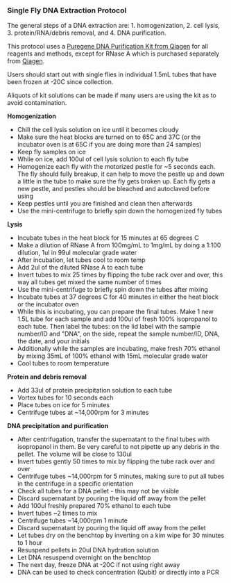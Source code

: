 ### Single Fly DNA Extraction Protocol

The general steps of a DNA extraction are: 1. homogenization, 2. cell lysis, 3. protein/RNA/debris removal, and 4. DNA purification.

This protocol uses a [Puregene DNA Purification Kit from Qiagen](https://www.qiagen.com/us/products/discovery-and-translational-research/dna-rna-purification/dna-purification/genomic-dna/puregene-kits/?catno=158043) for all reagents and methods, except for RNase A which is purchased separately from [Qiagen](https://www.qiagen.com/us/products/discovery-and-translational-research/lab-essentials/enzymes/rnase-a/).

Users should start out with single flies in individual 1.5mL tubes that have been frozen at -20C since collection.

Aliquots of kit solutions can be made if many users are using the kit as to avoid contamination.

**Homogenization**
- Chill the cell lysis solution on ice until it becomes cloudy
- Make sure the heat blocks are turned on to 65C and 37C (or the incubator oven is at 65C if you are doing more than 24 samples)
- Keep fly samples on ice
- While on ice, add 100ul of cell lysis solution to each fly tube
- Homogenize each fly with the motorized pestle for ~5 seconds each. The fly should fully breakup, it can help to move the pestle up and down a little in the tube to make sure the fly gets broken up. Each fly gets a new pestle, and pestles should be bleached and autoclaved before using
- Keep pestles until you are finished and clean then afterwards
- Use the mini-centrifuge to briefly spin down the homogenized fly tubes

**Lysis**
- Incubate tubes in the heat block for 15 minutes at 65 degrees C
- Make a dilution of RNase A from 100mg/mL to 1mg/mL by doing a 1:100 dilution, 1ul in 99ul molecular grade water
- After incubation, let tubes cool to room temp
- Add 2ul of the diluted RNase A to each tube
- Invert tubes to mix 25 times by flipping the tube rack over and over, this way all tubes get mixed the same number of times
- Use the mini-centrifuge to briefly spin down the tubes after mixing
- Incubate tubes at 37 degrees C for 40 minutes in either the heat block or the incubator oven
- While this is incubating, you can prepare the final tubes. Make 1 new 1.5L tube for each sample and add 100ul of fresh 100% isopropanol to each tube. Then label the tubes: on the lid label with the sample number/ID and "DNA", on the side, repeat the sample number/ID, DNA, the date, and your initials
- Additionally while the samples are incubating, make fresh 70% ethanol by mixing 35mL of 100% ethanol with 15mL molecular grade water
- Cool tubes to room temperature

**Protein and debris removal**
- Add 33ul of protein precipitation solution to each tube
- Vortex tubes for 10 seconds each
- Place tubes on ice for 5 minutes
- Centrifuge tubes at ~14,000rpm for 3 minutes

**DNA precipitation and purification**
- After centrifugation, transfer the supernatant to the final tubes with isopropanol in them. Be very careful to not pipette up any debris in the pellet. The volume will be close to 130ul
- Invert tubes gently 50 times to mix by flipping the tube rack over and over
- Centrifuge tubes ~14,000rpm for 5 minutes, making sure to put all tubes in the centrifuge in a specific orientation
- Check all tubes for a DNA pellet - this may not be visible
- Discard supernatant by pouring the liquid off away from the pellet
- Add 100ul freshly prepared 70% ethanol to each tube
- Invert tubes ~2 times to mix
- Centrifuge tubes ~14,000rpm 1 minute
- Discard supernatant by pouring the liquid off away from the pellet
- Let tubes dry on the benchtop by inverting on a kim wipe for 30 minutes to 1 hour
- Resuspend pellets in 20ul DNA hydration solution
- Let DNA resuspend overnight on the benchtop
- The next day, freeze DNA at -20C if not using right away
- DNA can be used to check concentration (Qubit) or directly into a PCR
